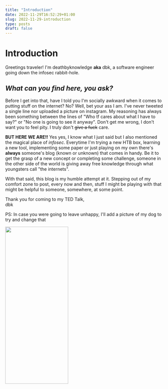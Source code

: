 ```yaml
---
title: "Introduction"
date: 2022-11-29T16:52:29+01:00
slug: 2022-11-29-introduction
type: posts
draft: false
---
```


# Introduction

Greetings traveler! I'm deathbyknowledge **aka** dbk, a software engineer going down the infosec rabbit-hole.

## *What can you find here, you ask?*

Before I get into that, have I told you I'm socially awkward when it comes to putting stuff on the internet? No? Well, bet your ass I am. I've never tweeted a single line nor uploaded a picture on instagram. My reasoning has always been something between the lines of "Who tf cares about what I have to say?" or "No one is going to see it anyway". Don't get me wrong, I don't want you to feel pity. I truly don't ~~give a fuck~~ care.

**BUT HERE WE ARE!!**
Yes yes, I know what I just said but I also mentioned the magical place of _infosec_. Everytime I'm trying a new HTB box, learning a new tool, implementing some paper or just playing on my own there's **always** someone's blog (known or unknown) that comes in handy. Be it to get the grasp of a new concept or completing some challenge, someone in the other side of the world is giving away free knowledge through what youngsters call "the internets".

With that said, this blog is my humble attempt at it. Stepping out of my comfort zone to post, every now and then, stuff I might be playing with that might be helpful to someone, somewhere,  at some point.


Thank you for coming to my TED Talk,
\
dbk

PS: In case you were going to leave unhappy, I'll add a picture of my dog to try and change that 

<img src="/tau.png" width="200" height="500">
